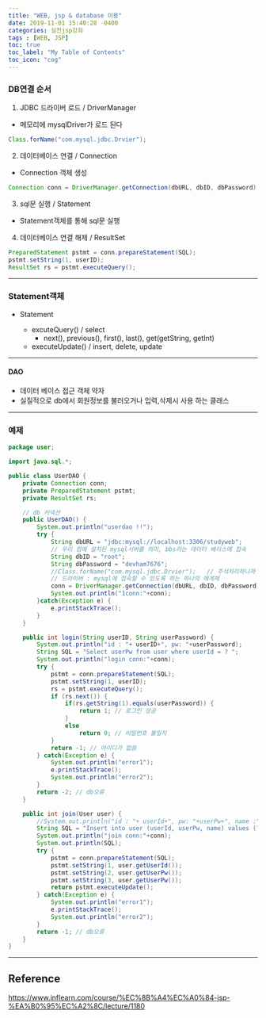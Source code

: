 ```yaml
---
title: "WEB, jsp & database 이용"
date: 2019-11-01 15:40:28 -0400
categories: 실전jsp강좌
tags : [WEB, JSP]
toc: true
toc_label: "My Table of Contents"
toc_icon: "cog"
---
```

### DB연결 순서
1. JDBC 드라이버 로드 / DriverManager
- 메모리에 mysqlDriver가 로드 된다
```java   
Class.forName("com.mysql.jdbc.Drvier");
```
2. 데이터베이스 연결 / Connection
- Connection 객체 생성
```java
Connection conn = DriverManager.getConnection(dbURL, dbID, dbPassword);
```
3. sql문 실행 / Statement
- Statement객체를 통해 sql문 실행
4. 데이터베이스 연결 해제 / ResultSet
```java
PreparedStatement pstmt = conn.prepareStatement(SQL);
pstmt.setString(1, userID);
ResultSet rs = pstmt.executeQuery();
```

---
### Statement객체
- <interface> Statement
  - excuteQuery() / select
    - next(), previous(), first(), last(), get(getString, getInt)
  - executeUpdate() / insert, delete, update
---  
#### DAO
- 데이터 베이스 접근 객체 약자
- 실질적으로 db에서 회원정보를 불러오거나 입력,삭제시 사용 하는 클래스

---
### 예제
```java
package user;

import java.sql.*;

public class UserDAO {
	private Connection conn;
	private PreparedStatement pstmt;
	private ResultSet rs;

	// db 커넥션
	public UserDAO() {
		System.out.println("userdao !!");
		try {
			String dbURL = "jdbc:mysql://localhost:3306/studyweb";
			// 우리 컴에 설치된 mysql서버를 의미, bbs라는 데이터 베이스에 접속
			String dbID = "root";
			String dbPassword = "devham7676";
			//Class.forName("com.mysql.jdbc.Drvier");	// 주석처리하니까 실행됬음. 원인이 뭘까?
			// 드라이버 : mysql에 접속할 수 있도록 하는 하나의 메게체
			conn = DriverManager.getConnection(dbURL, dbID, dbPassword);
			System.out.println("1conn:"+conn);
		}catch(Exception e) {
			e.printStackTrace();
		}
	}

	public int login(String userID, String userPassword) {
		System.out.println("id : "+ userID+", pw: "+userPassword);
		String SQL = "Select userPw from user where userId = ? ";
		System.out.println("login conn:"+conn);
		try {
			pstmt = conn.prepareStatement(SQL);
			pstmt.setString(1, userID);
			rs = pstmt.executeQuery();
			if (rs.next()) {
				if(rs.getString(1).equals(userPassword)) {
					return 1; // 로그인 성공
				}
				else
					return 0; // 비밀번호 불일치
			}
			return -1; // 아이디가 없음
		} catch(Exception e) {
			System.out.println("error1");
			e.printStackTrace();
			System.out.println("error2");
		}
		return -2; // db오류
	}

	public int join(User user) {
		//System.out.println("id : "+ userId+", pw: "+userPw+", name :"+userName);
		String SQL = "Insert into user (userId, userPw, name) values (? ,? ,?) ";
		System.out.println("join conn:"+conn);
		System.out.println(SQL);
		try {
			pstmt = conn.prepareStatement(SQL);
			pstmt.setString(1, user.getUserId());
			pstmt.setString(2, user.getUserPw());
			pstmt.setString(3, user.getUserPw());
			return pstmt.executeUpdate();
		} catch(Exception e) {
			System.out.println("error1");
			e.printStackTrace();
			System.out.println("error2");
		}
		return -1; // db오류
	}
}
```

---
## Reference
<https://www.inflearn.com/course/%EC%8B%A4%EC%A0%84-jsp-%EA%B0%95%EC%A2%8C/lecture/1180>
